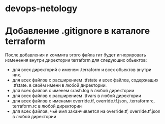 # devops-netology

# Добавление .gitignore в каталоге terraform

После добавления и коммита этого файла гит будет игнорировать изменения внутри директории terraform для следующих обьектов:
- для всех директорий с именем .terraform и всех обьектов внутри них.
- для всех файлов с расширением .tfstate и всех файлов, содержащих .tfstate. в своём имени в любой директории. 
- для всех файлов с именем crash.log в любой директории
- для всех файлов с расширением .tfvars в любой директории
- для всех файлов с именами override.tf, override.tf.json, .terraformrc, terraform.rc в любой директории
- для всех файлов, чьё имя заканчивается на override.tf, override.tf.json в любой директории



